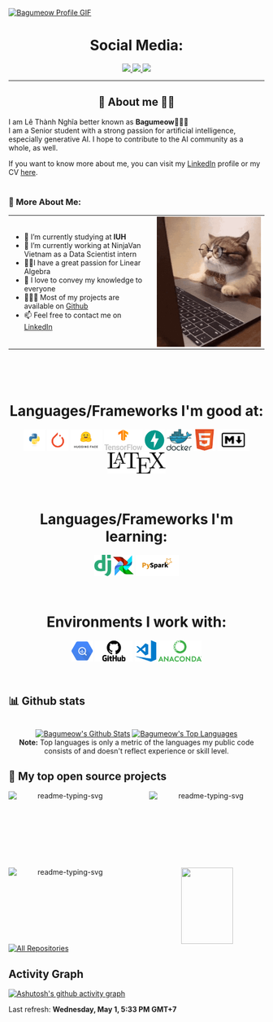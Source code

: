 
<a href="https://github.com/Bagumeow">![Bagumeow Profile GIF](./images/profile_github.gif)</a>

<!-- Social icons section -->
<h1 align="center"> Social Media: </h1>
  <p align="center">
    <!-- <a href="https://stackoverflow.com/users/story/16787643">
      <img src="https://img.shields.io/badge/stack%20overflow-7cebf5?&style=for-the-badge&logo=stack%20overflow&logoColor=black">
    </a> -->
    <a href="https://www.kaggle.com/lethanhnghia">
      <img src="https://img.shields.io/badge/kaggle-7cebf5?style=for-the-badge&logo=data%3Aimage%2Fpng%3Bbase64%2CiVBORw0KGgoAAAANSUhEUgAAAgAAAAIABAMAAAAGVsnJAAAAJFBMVEVHcEwgvv8gvv8gvv8fvv8gvv8fvv8gvv8gvv8fvf8fvv8gvv%2Bpfj9LAAAAC3RSTlMAGd3uNsVToHkKJvI9EDkAAAj0SURBVHja7d1BaxtXFAXgJzCyRitbYNJsXUWLdOcWRZCNGkj3cVVo5I1IodnG0EKdbAxeFJONurFMV2ohdC%2BjWqA%2F1xZamtaKdGbmPvTumXOTtcGfD8eauZ43IWg0Go1Go9FoNBqNRqPRaDQajUaj0WiwyfY%2FNONKfP%2B1H48Pjz5e9f%2Fw62kVAJ4uPzydKgTgZA3ArM8P0Fium1f8AJO1AM%2F4AQ7WAjzkB2itBfhMAAIQgAAEIAABCEAAAhCAAAQgAAEIQAACEIAABCAAAQhAAAIQgAAEIAABCEAAAhCAAAQgAAEIQAACEIAABCAAAQhAAAIQgAAEIAABCEAAAhCAAAQgAAEIQAACEIAABCAAAQhAAAIQgAAEIAABCEAAAhCAAAQgAAEIQAACEIAABCAAAQhAAAIQgAAEIAABCEAAAhCAAAQgAAEIQAACEIAABCAAAQhAAAIQgAAEIAABCEAAAhCAAAQgAAEIQAACEIAABCAAAQhAAAIQgAAE4Afg5y%2B%2BXT%2BfcwN8dPzphjl6zQxwdbLcOPMpL0DzzRKYM16Ap8j3v%2F2ajQawcwIBLGgBsADwAoAB4AUAA7DskgKgAVg%2BJwVAAzDvcwI00QAMSD8JwgGYcgLAARiSXgy98xOAKABwALZ%2FLRgHAA3A7R4nAByAU9I7Qq4CEAHAVwAiAPgKgD1ADQzATRoBsAeAAzDmBEADsLwMnAD3wO9%2FMeYEwG4F%2F9kAqQTAGgANQG%2FMCeAvAMYA%2FgJgC1BDA3AeOAHQAHQDJwAcgBEpABqATuAEQAMwG5ECuAyAIYDPABgC%2BAyAHQAcgD4pABqAQeAEyMAAzPukABOnAbACcBsAKwA0AMPACQAHYEoK4DcANgBoAG6npABoAE4DJwAcgD1SgGvHAbAAyN46DoAFgOsAGACgAXi0RwqABuAscAKgAUhmG2oNcP3Y1zrcGiC7cLcMswUAA3CTagDKArgPQFkA9wEoCQAHIJACoAEYsQKAAegGUoAGFoDZiBUADEAnkAIwBKAUAEMAygBQBKAMABiAdiAFQAPQJwXIvnG6DbUCAAMw75MCsASgMEAdDMCUFAANwDCQAtAEoCgAGIDXgRQADECayzALADAAp4EUgCgAxQBe8ASgEED9E54AFAJgCkARADAAqW5DywNgAbg5C6QAXAEoAAAG4DKQAoAB6I1ZAcgCkBuALQC5AcAAnAdSgB0sAN3ACvDE%2FTq8HECdLgA5AbAAzEasAGADdAIrAGEAcgEwBiAXAHZUaurb0OIA4GHJ7cAKgAVg3mcFAAMwCKwAnAHAAcAADAMrABiAKSsAawBgACwAt1NWADAAp4EVADsq1ccyrAhAkzYAIABvADAA4gBgAMQBgADAAFwGVgAsAI%2FGrADUAUAAsAD0xqwAWABunAYAADigDsBmAPIAbAYAAxBYAbCTMj1tQ3MC%2FEa3Dc0HQB%2BATQDYUamdwArQhQIwG9ECHNEHYAPAkj4AFgDtUG0AZ%2Btwe4BBqDbAvF9xAN8NYADQqzqA71%2BCFiU4rDrAfK%2FiAMuzqgP0qg5Q%2BWsB358FLQBc16AFgOsaNAHoVR2A96ZoBa6IbAAc16ANgOMaNALoVR3Abw0aAfitQSsAtzVoBeC2Bs0AFlUH8FqDZgBea9AOwN%2FjQsYATmvQEGBRdQCfNWgI4LMGLQFc1qAlgMsaNAXwcoJcNACPNWgK4LEGbQEc1qAtgMNHB40B%2FNWgMYC%2FGjQGgF%2FXTgvgrgatAdzVYB6Ax4w1mANg9hKqwXNagA72CGGHFWA2wl4s4awGcYAB%2BnapZ5wAf%2F1ZfAY9Q%2BXrIIFWjgCAz9H6qsFWrg842KGaHUaAv%2F8mnK8GQYB%2FDglrLNlqsJXvAy5Wg7djNoB%2Fjwh6x1aDrZxXOFgNdskA3vvNjr1o0NHDlBDA%2BweEXJPVIALwnxNiamQ1CAD874QYshps5QwA%2Bq69Lg%2FAnR%2FmBVUNtvL%2FLHepanAjwN1nwmonTDXYKnBph71o4pwDYNVDgVQ1uAlg5cL7LVENtjbfCLs7kzy3EHwDrH4otElUg61C93aIarBVqMiueGqw2Ku3M54aLPj2%2BXs0NVgQgKcGCwKA758%2F5wVosNRgUYDwhqQGCwMckNRgYQDs%2Fnj67xwoDADW4CUvALYm%2FJ0XIOOoweIA4HsHhrwAHDVYAiCjqMESAOCacMELgK0JEz9rrQwARQ2WAsDuj6ddg6UAsDVh2s9TlgPA1oQ9XgBsTZh0DZYDAO%2BPD3kBsBpM%2BZChkgDYmvDmjBdg4r0GywI0vddgWQCwBtu8AFfOa7A0ALYmTPfTYGkAcE3Y4wUAX0g4ogUA74%2B3eQEarmvQAABbE6ZagxYArt%2FKaQGA3R9PtAYtAFzXoAkAtiZMswZNADLHNWgCAN4fX%2FACOK5BG4DMbw3aAIBrwhQfKzcCqLmtQSMAvzVoBVD3WoNWAOCasM0LsOu0Bs0AsDVhejVoBhB%2BxWpwTAuArQmTq0E7AGxNmNyRk4YAE5c1aAgA1uApLQC4JkysBi0BsDXhckQLkHmsQUsAcE2YVg2aAjQd1qApQHjhrwZtAbA1YVLPU9oCgGvCDi%2FAgbsaNAZoQjeGUjpkyBgAXBMmVIPWANiaMKGz1qwBwDVhlxYArcE%2BLcCOsxo0BwDXhMmcrmEOAK4Jk6lBe4Carxq0BwDXhKk8Vh4BoO6qBiMAgGvCRGowBsCupxqMAQDeH%2B%2FSAoBrwjRqMAoAtiZMowajAIBrwiRqMA4AtiZM4t5gHABHNRgHAFwTplCDkQDAGhzSAmRuajASALgmTKAGYwE0vdRgLABwTbj9GowG0HBSg9EAwDXh1mswHgB2f3zrZ63FAwDXhF1aAHBNuO0ajAiArQm3XYMRATIXNRgRAF0T7tECgE8TTmkBsBrc8h%2FQr4%2Fpw3Jf%2FNrBBdEk5m1LbE34aqsA9ag%2FHOii%2BPlWAdbevZuV7afaRfIAa3e5g9Jf%2FerL5J8iqr386sHx6v8%2FGPyGvvr%2BcP08%2BG7bF8TZT%2Fur577JR7Rsf%2F%2BXNf%2F27weNRqPRaDQajUaj0Wg0Go1Go9FoNBoNNn8AoaLr0UzIy4kAAAAASUVORK5CYII%3D&logoColor=black&color=7cebf5
      ">
    </a>
    <a href="https://www.linkedin.com/in/bagumeow/">
      <img src="https://img.shields.io/badge/linkedin-7cebf5?&style=for-the-badge&logo=linkedin&logoColor=black">
    </a>
    <a href="mailto:lethanhnghia147@gmail.com">
      <img src="https://img.shields.io/badge/SEND%20MAIL-7cebf5?&style=for-the-badge&logo=MAIL.RU&logoColor=black">
    </a>
  </p>
</h1>

<hr>

<!-- Description about me -->
<h2 align="center"> 🤔 About me 👨‍💻 </h2>

I am Lê Thành Nghĩa better known as <b>Bagumeow</b>🕵🏼‍♂️ <br />
I am a Senior student with a strong passion for artificial intelligence, especially generative AI. I hope to contribute to the AI community as a whole, as well.

If you want to know more about me, you can visit my [LinkedIn](https://www.linkedin.com/in/bagumeow/) profile or my CV [here](./CV/CV_LeThanhNghia_4_2024.pdf).
<br/><br/> 

<!-- Bogota's weather table -->


### 🧐 More About Me:
<table style="border: none;">
  <tr style="border: none;">
    <td style="border: none;">
      <ul>
        <li>
          🔭 I’m currently studying at <b>IUH</b>
        </li>
        <li>
          🌱 I’m currently working at NinjaVan Vietnam as a Data Scientist intern
        <li>
           👨‍🔬I have a great passion for Linear Algebra 
        </li>
        <li>
          🥰 I love to convey my knowledge to everyone
        </li>
        <li>
          👨🏻‍💻 Most of my projects are available on
            <a href="https://github.com/Bagumeow?tab=repositories" target="_blank">Github</a>
        </li>
        <li>
          📫 Feel free to contact me on 
            <a href="https://www.linkedin.com/in/bagumeow/" target="_blank">LinkedIn</a>
        </li>
        </ul>
    </td>
    <td style="border: none;">
      <img align="right" alt="GIF" src="./images/cat_typing.gif" width="450vw"/>
    </td>
  </tr>
</table>
<br><br><br>

<!-- languajes and skills section -->

<h1 align="center"> Languages/Frameworks I'm good at: </h1>
<p align="center">
  <code><a href="https://www.python.org/"><img alt="Python" title="Python" src="./images/python.png" height="42"></a></code>
  <!-- pytorch -->
  <code><a href="https://pytorch.org/"><img alt="Pytorch" title="Pytorch" src="./images/pytorch.png" height="42"></a></code>
  <!-- huggingface -->
  <code><a href="https://huggingface.co/"><img alt="Huggingface" title="Huggingface" src="./images/huggingface.png" height="42"></a></code>
  <!-- tensorflow -->
  <code><a href="https://www.tensorflow.org/"><img alt="Tensorflow" title="Tensorflow" src="./images/tensorflow.png" height="42"></a></code>
  <code><a href="https://fastapi.tiangolo.com/"><img alt="FastAPI" title="FastAPI" src="./images/fastapi.png" height="42"></a></code>
  <!-- docker -->
  <code><a href="https://www.docker.com/"><img alt="Docker" title="Docker" src="./images/docker.png" height="42"></a></code>
  <code><a href="https://en.wikipedia.org/wiki/HTML"><img alt="HTML 5" title="HTML 5" src="./images/html.png" height="42"></a></code>
  <code><a href="https://daringfireball.net/projects/markdown"><img alt="Markdown" title="Markdown" src="./images/markdown.png" height="42"></a></code>
  <!-- latex -->
  <code><a href="https://www.latex-project.org/"><img alt="Latex" title="Latex" src="./images/latex.png" height="42"></a></code>
</p>
<br>

<h1 align="center"> Languages/Frameworks I'm learning: </h1>
<p align="center">
  <code><a href="https://www.djangoproject.com/"><img alt="Django" title="Django" src="./images/django.png" height="42"></a></code>
<!-- airflow -->
  <code><a href="https://airflow.apache.org/"><img alt="Airflow" title="Airflow" src="./images/airflow.png
  " height="42"></a></code>
  <!-- pyspark -->
  <code><a href="https://spark.apache.org/docs/latest/api/python/index.html"><img alt="Pyspark" title="Pyspark" src="./images/pyspark.png" height="42"></a></code>
</p>
<br>

<h1 align="center"> Environments I work with: </h1>
<p align="center">
  <!-- google big query -->
  <code><a href="https://cloud.google.com/bigquery"><img alt="Google Big Query" title="Google Big Query" src="./images/bigquery.png" height="42"></a></code>
  <code><a href="https://github.com/"><img alt="GitHub" title="GitHub" src="./images/github.png" height="42"></a></code>
  <code><a href="https://code.visualstudio.com/"><img alt="Vs code" title="Vs code" src="./images/vscode.png" height="42"></a></code>
  <!-- anaconda -->
  <code><a href="https://www.anaconda.com/"><img alt="Anaconda" title="Anaconda" src="./images/anaconda.png" height="42"></a></code>
</p>
<br>

<!-- GitHub stats section -->

## 📊 Github stats

<!-- Bassed on: https://github.com/anuraghazra/github-readme-stats -->
<p align="center">
  <br/>
  <a href="https://github.com/anuraghazra/github-readme-stats"><img alt="Bagumeow's Github Stats" src="https://github-readme-stats.vercel.app/api/?username=bagumeow&show_icons=true&count_private=true&theme=cobalt&border_color=7cebf5&border_radius=10&show_icons=true" height="192px"/></a>
  <a href="https://github.com/anuraghazra/github-readme-stats"><img alt="Bagumeow's Top Languages" src="https://github-readme-stats.vercel.app/api/top-langs/?username=bagumeow&langs_count=8&layout=compact&theme=cobalt&border_color=7cebf5&border_radius=10&show_icons=true" height="192px"/></a>
  <br/>
  <b>Note:</b> Top languages is only a metric of the languages my public code consists of and doesn't reflect experience or skill level.
</p>

<!-- Projects section -->

## 📘 My top open source projects

<!-- Bassed on: Repo info cards - https://github.com/anuraghazra/github-readme-stats -->
<p align="center">
  <p style="widht: 100%;" align="center">
    <a href="https://github.com/Bagumeow/IUH_Chatbot"><img align="left" width="45%" height="150px" src="https://github-readme-stats.vercel.app/api/pin/?username=bagumeow&repo=IUH_chatbot&theme=cobalt&border_color=7cebf5&border_radius=10&show_icons=true" alt="readme-typing-svg"></a>
    <a href="https://github.com/Bagumeow/InnoGreen"><img align="right" width="45%" height="150px" src="https://github-readme-stats.vercel.app/api/pin/?username=bagumeow&repo=InnoGreen&theme=cobalt&border_color=7cebf5&border_radius=10&show_icons=trueshow_icons=true" alt="readme-typing-svg"></a>
  </p>
  <p align="center">&#8192;</p>
  <p style="widht: 100%;" align="center">
    <a href="https://github.com/Bagumeow/MachineTransformer"><img align="left" width="45%" height="150px" src="https://github-readme-stats.vercel.app/api/pin/?username=bagumeow&repo=MachineTransformer&theme=cobalt&border_color=7cebf5&border_radius=10&show_icons=true" alt="readme-typing-svg"></a>
    <a href="https://github.com/Bagumeow/Bagumeow"><img align="right" width="45%" height="150px" src="https://github-readme-stats.vercel.app/api/pin/?username=bagumeow&repo=bagumeow&theme=cobalt&border_color=7cebf5&border_radius=10&show_icons=true"></a>
  </p>
</p>

<p align="center">&#8192;</p>
<p align="center">&#8192;</p>

<p align="left">
  <a href="https://github.com/Bagumeow?tab=repositories"><img alt="All Repositories" title="All Repositories" src="https://custom-icon-badges.herokuapp.com/badge/-All%20Repos-2962FF?style=for-the-badge&logoColor=white&logo=repo"/></a>
</p>

<!-- last activity section -->

## Activity Graph
[![Ashutosh's github activity graph](https://github-readme-activity-graph.vercel.app/graph?username=bagumeow&bg_color=3b7970&color=f7f7f7&line=ff7aed&point=ff6e3d&area=true&hide_border=true)](https://github.com/ashutosh00710/github-readme-activity-graph)
<br>

<!-- last refresh of readme section -->
Last refresh: <b>Wednesday, May 1, 5:33 PM GMT+7</b><br>


<!-- Thanks you @DavidsDvm for this template. <br> -->


<!---
DavidsDvm/DavidsDvm is a ✨ special ✨ repository because its `README.md` (this file) appears on your GitHub profile.
You can click the Preview link to take a look at your changes.
--->
